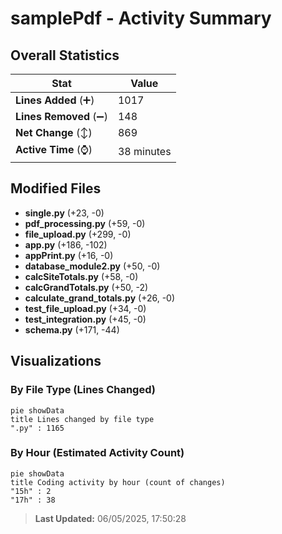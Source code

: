 # samplePdf - Activity Summary 

## Overall Statistics

| Stat                   | Value                                                             |
| ---------------------- | ----------------------------------------------------------------- |
| **Lines Added** (➕)   | 1017                                          |
| **Lines Removed** (➖) | 148                                        |
| **Net Change** (↕)    | 869                |
| **Active Time** (⌚)   | 38 minutes |


## Modified Files
- **single.py** (+23, -0)
- **pdf_processing.py** (+59, -0)
- **file_upload.py** (+299, -0)
- **app.py** (+186, -102)
- **appPrint.py** (+16, -0)
- **database_module2.py** (+50, -0)
- **calcSiteTotals.py** (+58, -0)
- **calcGrandTotals.py** (+50, -2)
- **calculate_grand_totals.py** (+26, -0)
- **test_file_upload.py** (+34, -0)
- **test_integration.py** (+45, -0)
- **schema.py** (+171, -44)

## Visualizations

### By File Type (Lines Changed)

```mermaid
pie showData
title Lines changed by file type
".py" : 1165
```

### By Hour (Estimated Activity Count)

```mermaid
pie showData
title Coding activity by hour (count of changes)
"15h" : 2
"17h" : 38
```


> **Last Updated:** 06/05/2025, 17:50:28